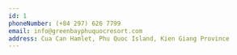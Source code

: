 ```yaml
---
id: 1
phoneNumber: (+84 297) 626 7799
email: info@greenbayphuquocresort.com
address: Cua Can Hamlet, Phu Quoc Island, Kien Giang Province
---
```

